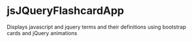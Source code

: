 # jsJQueryFlashcardApp
Displays javascript and jquery terms and their definitions using bootstrap cards and jQuery animations
